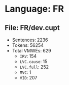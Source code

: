Language: FR
============

## File: FR/dev.cupt
* Sentences: 2236
* Tokens: 56254
* Total VMWEs: 629
  * `IRV`: 154
  * `LVC.cause`: 15
  * `LVC.full`: 252
  * `MVC`: 1
  * `VID`: 207

